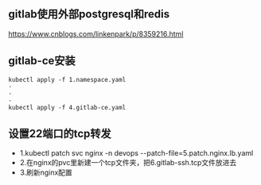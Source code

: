 ## gitlab使用外部postgresql和redis
https://www.cnblogs.com/linkenpark/p/8359216.html

## gitlab-ce安装
```
kubectl apply -f 1.namespace.yaml
·
·
·
kubectl apply -f 4.gitlab-ce.yaml
```

## 设置22端口的tcp转发
- 1.kubectl patch svc nginx -n devops --patch-file=5.patch.nginx.lb.yaml
- 2.在nginx的pvc里新建一个tcp文件夹，把6.gitlab-ssh.tcp文件放进去
- 3.刷新nginx配置
